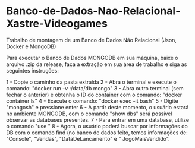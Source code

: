 # Banco-de-Dados-Nao-Relacional-Xastre-Videogames
Trabalho de montagem de um Banco de Dados Não Relacional (Json, Docker e MongoDB)

Para executar o Banco de Dados MONGODB em sua máquina, baixe o arquivo .zip da release, faça a extração em sua área de trabalho e siga as seguintes instruções:

1 - Copie o caminho da pasta extraída
2 - Abra o terminal e execute o comando: "docker run -v <colar o caminho>:/data/db mongo"
3 - Abra outro terminal (sem fechar o anterior) e obtenha o ID do container com o comando: "docker container ls"
4 - Execute o comando: "docker exec -it <ID obtido> bash"
5 - Digite "mongosh" e pressione enter
6 - A partir deste momento, o usuário estará no ambiente MONGODB, com o comando "show dbs" será possível observar as databases presentes.
7 - Para entrar em uma database, utilize o comando "use <nome da database>"
8 - Agora, o usuário poderá buscar por informações do DB com o comando find (no banco de dados feito, temos informações de: "Console", "Vendas", "DataDeLancamento" e " JogoMaisVendido".
